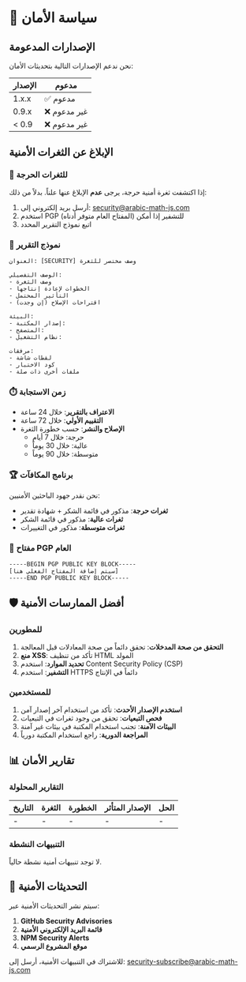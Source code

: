 # 🔐 سياسة الأمان

## الإصدارات المدعومة

نحن ندعم الإصدارات التالية بتحديثات الأمان:

| الإصدار | مدعوم          |
| ------- | -------------- |
| 1.x.x   | ✅ مدعوم       |
| 0.9.x   | ❌ غير مدعوم   |
| < 0.9   | ❌ غير مدعوم   |

## الإبلاغ عن الثغرات الأمنية

### 🚨 للثغرات الحرجة

إذا اكتشفت ثغرة أمنية حرجة، يرجى **عدم** الإبلاغ عنها علناً. بدلاً من ذلك:

1. أرسل بريد إلكتروني إلى: security@arabic-math-js.com
2. استخدم PGP للتشفير إذا أمكن (المفتاح العام متوفر أدناه)
3. اتبع نموذج التقرير المحدد

### 📝 نموذج التقرير

```
العنوان: [SECURITY] وصف مختصر للثغرة

الوصف التفصيلي:
- وصف الثغرة
- الخطوات لإعادة إنتاجها
- التأثير المحتمل
- اقتراحات الإصلاح (إن وجدت)

البيئة:
- إصدار المكتبة:
- المتصفح:
- نظام التشغيل:

مرفقات:
- لقطات شاشة
- كود الاختبار
- ملفات أخرى ذات صلة
```

### ⏱️ زمن الاستجابة

- **الاعتراف بالتقرير**: خلال 24 ساعة
- **التقييم الأولي**: خلال 72 ساعة
- **الإصلاح والنشر**: حسب خطورة الثغرة
  - حرجة: خلال 7 أيام
  - عالية: خلال 30 يوماً
  - متوسطة: خلال 90 يوماً

### 🏆 برنامج المكافآت

نحن نقدر جهود الباحثين الأمنيين:

- **ثغرات حرجة**: مذكور في قائمة الشكر + شهادة تقدير
- **ثغرات عالية**: مذكور في قائمة الشكر
- **ثغرات متوسطة**: مذكور في التغييرات

### 🔑 مفتاح PGP العام

```
-----BEGIN PGP PUBLIC KEY BLOCK-----
[سيتم إضافة المفتاح الفعلي هنا]
-----END PGP PUBLIC KEY BLOCK-----
```

## 🛡️ أفضل الممارسات الأمنية

### للمطورين

1. **التحقق من صحة المدخلات**: تحقق دائماً من صحة المعادلات قبل المعالجة
2. **منع XSS**: تأكد من تنظيف HTML المولد
3. **تحديد الموارد**: استخدم Content Security Policy (CSP)
4. **التشفير**: استخدم HTTPS دائماً في الإنتاج

### للمستخدمين

1. **استخدم الإصدار الأحدث**: تأكد من استخدام آخر إصدار آمن
2. **فحص التبعيات**: تحقق من وجود ثغرات في التبعيات
3. **البيئات الآمنة**: تجنب استخدام المكتبة في بيئات غير آمنة
4. **المراجعة الدورية**: راجع استخدام المكتبة دورياً

## 📊 تقارير الأمان

### التقارير المحلولة

| التاريخ | الثغرة | الخطورة | الإصدار المتأثر | الحل |
|---------|--------|---------|----------------|-----|
| - | - | - | - | - |

### التنبيهات النشطة

لا توجد تنبيهات أمنية نشطة حالياً.

## 🔄 التحديثات الأمنية

سيتم نشر التحديثات الأمنية عبر:

1. **GitHub Security Advisories**
2. **قائمة البريد الإلكتروني الأمنية**
3. **NPM Security Alerts**
4. **موقع المشروع الرسمي**

للاشتراك في التنبيهات الأمنية، أرسل إلى: security-subscribe@arabic-math-js.com
